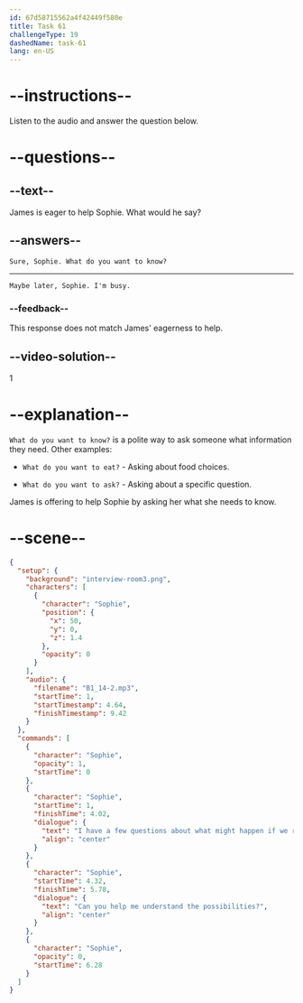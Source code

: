```yaml
---
id: 67d58715562a4f42449f580e
title: Task 61
challengeType: 19
dashedName: task-61
lang: en-US
---
```


<!-- (audio) Sophie: I have a few questions about what might happen if we run into issues. Can you help me understand the possibilities? -->

<!-- SPEAKING -->

# --instructions--

Listen to the audio and answer the question below.

# --questions--

## --text--

James is eager to help Sophie. What would he say?

## --answers--

`Sure, Sophie. What do you want to know?`

---

`Maybe later, Sophie. I'm busy.`

### --feedback--

This response does not match James' eagerness to help.

## --video-solution--

1

# --explanation--

`What do you want to know?` is a polite way to ask someone what information they need. Other examples:

- `What do you want to eat?` - Asking about food choices.

- `What do you want to ask?` - Asking about a specific question.

James is offering to help Sophie by asking her what she needs to know.

# --scene--

```json
{
  "setup": {
    "background": "interview-room3.png",
    "characters": [
      {
        "character": "Sophie",
        "position": {
          "x": 50,
          "y": 0,
          "z": 1.4
        },
        "opacity": 0
      }
    ],
    "audio": {
      "filename": "B1_14-2.mp3",
      "startTime": 1,
      "startTimestamp": 4.64,
      "finishTimestamp": 9.42
    }
  },
  "commands": [
    {
      "character": "Sophie",
      "opacity": 1,
      "startTime": 0
    },
    {
      "character": "Sophie",
      "startTime": 1,
      "finishTime": 4.02,
      "dialogue": {
        "text": "I have a few questions about what might happen if we run into issues.",
        "align": "center"
      }
    },
    {
      "character": "Sophie",
      "startTime": 4.32,
      "finishTime": 5.78,
      "dialogue": {
        "text": "Can you help me understand the possibilities?",
        "align": "center"
      }
    },
    {
      "character": "Sophie",
      "opacity": 0,
      "startTime": 6.28
    }
  ]
}
```
